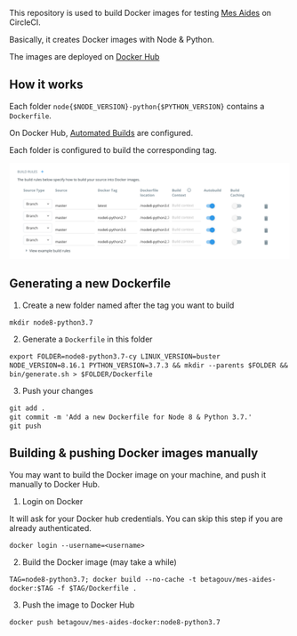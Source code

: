 This repository is used to build Docker images for testing [Mes Aides](https://github.com/betagouv/mes-aides-ui) on CircleCI.

Basically, it creates Docker images with Node & Python.

The images are deployed on [Docker Hub](https://hub.docker.com/r/betagouv/mes-aides-docker)

How it works
------------

Each folder `node{$NODE_VERSION}-python{$PYTHON_VERSION}` contains a `Dockerfile`.

On Docker Hub, [Automated Builds](https://docs.docker.com/docker-hub/builds/) are configured.

Each folder is configured to build the corresponding tag.

![Automated Builds](https://raw.githubusercontent.com/betagouv/mes-aides-dockerfiles/master/images/automated-builds.png "Automated Builds")

Generating a new Dockerfile
---------------------------

1. Create a new folder named after the tag you want to build

```
mkdir node8-python3.7
```

2. Generate a `Dockerfile` in this folder

```
export FOLDER=node8-python3.7-cy LINUX_VERSION=buster NODE_VERSION=8.16.1 PYTHON_VERSION=3.7.3 && mkdir --parents $FOLDER && bin/generate.sh > $FOLDER/Dockerfile
```

3. Push your changes

```
git add .
git commit -m 'Add a new Dockerfile for Node 8 & Python 3.7.'
git push
```

Building & pushing Docker images manually
-----------------------------------------

You may want to build the Docker image on your machine, and push it manually to Docker Hub.

1. Login on Docker

It will ask for your Docker hub credentials. You can skip this step if you are already authenticated.

```
docker login --username=<username>
```

2. Build the Docker image (may take a while)

```
TAG=node8-python3.7; docker build --no-cache -t betagouv/mes-aides-docker:$TAG -f $TAG/Dockerfile .
```

3. Push the image to Docker Hub

```
docker push betagouv/mes-aides-docker:node8-python3.7
```
